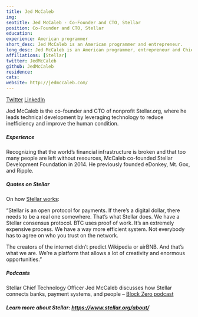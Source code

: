 ```yaml
---
title: Jed McCaleb
img: 
seotitle: Jed McCaleb - Co-Founder and CTO, Stellar
position: Co-Founder and CTO, Stellar
education:
experience: American programmer
short_desc: Jed McCaleb is an American programmer and entrepreneur.
long_desc: Jed McCaleb is an American programmer, entrepreneur and Chief Technology Officer of Stellar.
affiliations: [Stellar]
twitter: JedMcCaleb
github: JedMcCaleb
residence:
cats: 
website: http://jedmccaleb.com/
---
```


<a class="social-link" href="https://twitter.com/jedmccaleb" target="_blank">Twitter</a> <a class="social-link" title="Jed McCaleb" href="https://www.linkedin.com/in/jed-mccaleb-4052a4/" target="_blank">LinkedIn</a>

Jed McCaleb is the co-founder and CTO of nonprofit Stellar.org, where he leads technical development by leveraging technology to reduce inefficiency and improve the human condition.

##### Experience
Recognizing that the world’s financial infrastructure is broken and that too many people are left without resources, McCaleb co-founded Stellar Development Foundation in 2014. He previously founded eDonkey, Mt. Gox, and Ripple.

##### Quotes on Stellar
On how <a href="https://www.financemagnates.com/cryptocurrency/news/stellar-ceo-want-real-enough-dot-com-bubble-pops/">Stellar works</a>:

“Stellar is an open protocol for payments. If there’s a digital dollar, there needs to be a real one somewhere. That’s what Stellar does. We have a Stellar consensus protocol. BTC uses proof of work. It’s an extremely expensive process. We have a way more efficient system. Not everybody has to agree on who you trust on the network.

The creators of the internet didn’t predict Wikipedia or airBNB. And that’s what we are. We’re a platform that allows a lot of creativity and enormous opportunities.”

##### Podcasts
Stellar Chief Technology Officer Jed McCaleb discusses how Stellar connects banks, payment systems, and people – <a href="http://www.blockzero.show/c4e67558">Block Zero podcast</a>

##### Learn more about Stellar: <a href="https://www.stellar.org/about/">https://www.stellar.org/about/</a>
